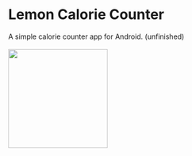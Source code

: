 # Lemon Calorie Counter
A simple calorie counter app for Android. (unfinished)
<br/></br>
<img src="https://user-images.githubusercontent.com/22401943/90509905-5eae2a00-e15a-11ea-974e-643d871d8d1d.jpg" width=200/>
